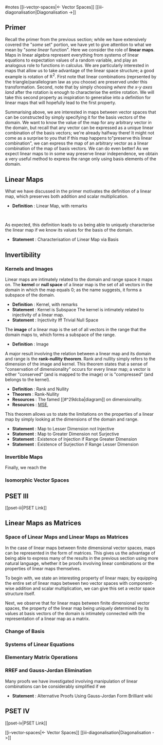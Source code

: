 #notes
[[i-vector-spaces|<- Vector Spaces]]    [[iii-diagonalisation|Diagonalisation ->]]
## Primer
Recall the primer from the previous section; while we have extensively covered the "*some* set" portion, we have yet to give attention to what we mean by "*some linear* function". Here we consider the role of **linear maps**. Maps in linear algebra represent everything from systems of linear equations to expectation values of a random variable, and play an analogous role to functions in calculus.
We are particularly interested in maps that allow us to take advantage of the linear space structure; a good example is rotation of $\mathbb{R}^2$. First note that linear combinations (reprsented by the triangle/parallelogram law as you choose) are preserved under this transformation. Second, note that by simply choosing *where the x-y axes land* after the rotation is enough to characterise the entire rotation. We will take this second property as inspiration to generalise into a definition for linear maps that will hopefully lead to the first property.

Summarising above, we are interested in maps between vector spaces that can be constructed by simply specifying it for the basis vectors of the domain. 
We want to know the value of the map for any arbitrary vector in the domain, but recall that any vector can be expressed as a unique linear combination of the basis vectors; we're already halfway there! 
It might not come as a surprise to you that if this map happens to"preserve this linear combination", we can express the map of an arbitrary vector as a linear combination of the map of basis vectors.
We can do even better! As we expect linear maps to in some way preserve linear independence, we obtain a very useful method to express the range only using basis elements of the domain.

## Linear Maps
What we have discussed in the primer motivates the definition of a linear map, which preserves both addition and scalar multiplication. 
- **Definition** : Linear Map, with remarks
<br />

As expected, this definition leads to us being able to uniquely characterise the linear map if we know its values for the basis of the domain.
- **Statement** : Characterisation of Linear Map via Basis

## Invertibility
### **Kernels and Images**
Linear maps are intimately related to the domain and range space it maps on.
The **kernel** or **null space** of a linear map is the set of all vectors in the domain in which the map equals 0; as the name suggests, it forms a subspace of the domain.
- **Definition** : Kernel, with remarks
- **Statement** : Kernel is Subspace
The kernel is intimately related to injectivity of a linear map.
- **Statement** : Injectivity Iff Trivial Null Space

The **image** of a linear map is the set of all vectors in the range that the domain maps to, which forms a subspace of the range.
- **Definition** : Image

A major result involving the relation between a linear map and its domain and range is the **rank-nullity theorem**. Rank and nullity simply refers to the dimension of the image and kernel. 
This theorem states that a sense of "conservation of dimensionality" occurs for every linear map; a vector is either "conserved" (and is mapped to the image) or is "compressed" (and belongs to the kernel).
- **Definition** : Rank and Nullity
- **Theorem** : Rank-Nullity
- **Resources** : The famed [[#^29dcba|diagram]] on dimensionality. 
- **Resources** : [MSE](https://math.stackexchange.com/a/208400), 

This theorem allows us to state the limitations on the properties of a linear map by simply looking at the dimensions of the domain and range.
- **Statement** : Map to Lesser Dimension not Injective
- **Statement** : Map to Greater Dimension not Surjective
- **Statement** : Existence of Injection if Range Greater Dimension
- **Statement** : Existence of Surjection if Range Lesser Dimension

### **Invertible Maps**
Finally, we reach the 

### **Isomorphic Vector Spaces**

## PSET III

[[pset-iii|PSET Link]]

## Linear Maps as Matrices
### **Space of Linear Maps and Linear Maps as Matrices**
In the case of linear maps between finite dimensional vector spaces, maps can be represented in the form of matrices. This gives us the advantage of being able to express many of the results in the previous section using more natural language, whether it be proofs involving linear combinations or the properties of linear maps themselves.

To begin with, we state an interesting property of linear maps; by equipping the entire set of linear maps between two vector spaces with component-wise addition and scalar multiplication, we can give this set a vector space structure itself.

Next, we observe that for linear maps between finite dimensional vector spaces, the property of the linear map being uniquely determined by its values at basis vectors of the domain is intimately connected with the representation of a linear map as a matrix.

### **Change of Basis**

### **Systems of Linear Equations**

### **Elementary Matrix Operations**

### **RREF and Gauss-Jordan Elimination**

Many proofs we have investigated involving manipulation of linear combinations can be considerably simplified if we 
- **Statement** : Alternative Proofs Using Gauss-Jordan Form
  Brilliant wiki

## PSET IV

[[pset-iv|PSET Link]]

[[i-vector-spaces|<- Vector Spaces]]    [[iii-diagonalisation|Diagonalisation ->]]